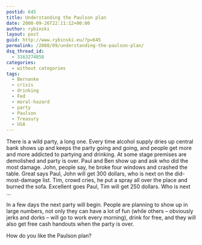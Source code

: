 ```yaml
---
postid: 645
title: Understanding the Paulson plan
date: 2008-09-26T22:11:12+00:00
author: rybinski
layout: post
guid: http://www.rybinski.eu/?p=645
permalink: /2008/09/understanding-the-paulson-plan/
dsq_thread_id:
  - 3163274858
categories:
  - without categories
tags:
  - Bernanke
  - crisis
  - drinking
  - Fed
  - moral-hazard
  - party
  - Paulson
  - Treasury
  - USA
---
```

There is a wild party, a long one. Every time alcohol supply dries up central bank shows up and keeps the party going and going, and people get more and more addicted to partying and drinking. At some stage premises are demolished and party is over. Paul and Ben show up and ask who did the most damage. John, people say, he broke four windows and crashed the table. Great says Paul, John will get 300 dollars, who is next on the did-most-damage list. Tim, crowd cries, he put a spray all over the place and burned the sofa. Excellent goes Paul, Tim will get 250 dollars. Who is next …
  
In a few days the next party will begin. People are planning to show up in large numbers, not only they can have a lot of fun (while others – obviously jerks and dorks – will go to work every morning), drink for free, and they will also get free cash handouts when the party is over.

How do you like the Paulson plan?

